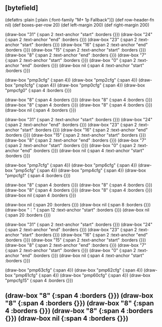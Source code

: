 ## [bytefield]

(defattrs :plain [:plain {:font-family "M+ 1p Fallback"}])
(def row-header-fn nil)
(def boxes-per-row 20)
(def left-margin 200)
(def right-margin 200)

(draw-box "31" {:span 2 :text-anchor "start" :borders {}})
(draw-box "24" {:span 2 :text-anchor "end" :borders {}})
(draw-box "23" {:span 2 :text-anchor "start" :borders {}})
(draw-box "16" {:span 2 :text-anchor "end" :borders {}})
(draw-box "15" {:span 2 :text-anchor "start" :borders {}})
(draw-box "8" {:span 2 :text-anchor "end" :borders {}})
(draw-box "7" {:span 2 :text-anchor "start" :borders {}})
(draw-box "0" {:span 2 :text-anchor "end" :borders {}})
(draw-box nil {:span 4 :text-anchor "start" :borders {}})

(draw-box "pmp3cfg" {:span 4})
(draw-box "pmp2cfg" {:span 4})
(draw-box "pmp1cfg" {:span 4})
(draw-box "pmp0cfg" {:span 4})
(draw-box "pmpcfg0" {:span 4 :borders {}})

(draw-box "8" {:span 4 :borders {}})
(draw-box "8" {:span 4 :borders {}})
(draw-box "8" {:span 4 :borders {}})
(draw-box "8" {:span 4 :borders {}})
(draw-box nil {:span 4 :borders {}})

(draw-box "31" {:span 2 :text-anchor "start" :borders {}})
(draw-box "24" {:span 2 :text-anchor "end" :borders {}})
(draw-box "23" {:span 2 :text-anchor "start" :borders {}})
(draw-box "16" {:span 2 :text-anchor "end" :borders {}})
(draw-box "15" {:span 2 :text-anchor "start" :borders {}})
(draw-box "8" {:span 2 :text-anchor "end" :borders {}})
(draw-box "7" {:span 2 :text-anchor "start" :borders {}})
(draw-box "0" {:span 2 :text-anchor "end" :borders {}})
(draw-box nil {:span 4 :text-anchor "start" :borders {}})

(draw-box "pmp7cfg" {:span 4})
(draw-box "pmp6cfg" {:span 4})
(draw-box "pmp5cfg" {:span 4})
(draw-box "pmp4cfg" {:span 4})
(draw-box "pmpcfg1" {:span 4 :borders {}})

(draw-box "8" {:span 4 :borders {}})
(draw-box "8" {:span 4 :borders {}})
(draw-box "8" {:span 4 :borders {}})
(draw-box "8" {:span 4 :borders {}})
(draw-box nil {:span 4 :borders {}})

(draw-box nil {:span 20 :borders {}})
(draw-box nil {:span 8 :borders {}})
(draw-box "⋮"  {:span 12 :text-anchor "start" :borders {}})
(draw-box nil {:span 20 :borders {}})

(draw-box "31" {:span 2 :text-anchor "start" :borders {}})
(draw-box "24" {:span 2 :text-anchor "end" :borders {}})
(draw-box "23" {:span 2 :text-anchor "start" :borders {}})
(draw-box "16" {:span 2 :text-anchor "end" :borders {}})
(draw-box "15" {:span 2 :text-anchor "start" :borders {}})
(draw-box "8" {:span 2 :text-anchor "end" :borders {}})
(draw-box "7" {:span 2 :text-anchor "start" :borders {}})
(draw-box "0" {:span 2 :text-anchor "end" :borders {}})
(draw-box nil {:span 4 :text-anchor "start" :borders {}})

(draw-box "pmp63cfg" {:span 4})
(draw-box "pmp62cfg" {:span 4})
(draw-box "pmp61cfg" {:span 4})
(draw-box "pmp60cfg" {:span 4})
(draw-box "pmpcfg15" {:span 4 :borders {}})

(draw-box "8" {:span 4 :borders {}})
(draw-box "8" {:span 4 :borders {}})
(draw-box "8" {:span 4 :borders {}})
(draw-box "8" {:span 4 :borders {}})
(draw-box nil {:span 4 :borders {}})
---------------------------------------------------------------------------------------
